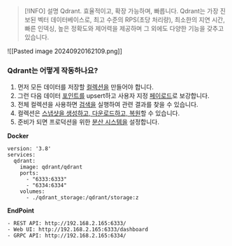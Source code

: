 > [!INFO] 설명
> Qdrant. 효율적이고, 확장 가능하며, 빠릅니다.
> Qdrant는 가장 진보된 벡터 데이터베이스로, 최고 수준의 RPS(초당 처리량), 최소한의 지연 시간, 빠른 인덱싱, 높은 정확도와 제어력을 제공하며 그 외에도 다양한 기능을 갖추고 있습니다.

![[Pasted image 20240920162109.png]]
### Qdrant는 어떻게 작동하나요?

1. 먼저 모든 데이터를 저장할 [컬렉션을](https://api.qdrant.tech/api-reference/collections/create-collection) 만들어야 합니다.
2. 그런 다음 데이터 [포인트를](https://api.qdrant.tech/api-reference/points/upsert-points) upsert하고 사용자 지정 [페이로드](https://api.qdrant.tech/api-reference/points/set-payload)로 보강합니다.
3. 전체 컬렉션을 사용하면 [검색을](https://api.qdrant.tech/api-reference/search/points) 실행하여 관련 결과를 찾을 수 있습니다.
4. 컬렉션은 [스냅샷을 생성하고, 다운로드하고, 복원](https://api.qdrant.tech/api-reference/snapshots/list-snapshots)할 수 있습니다.
5. 준비가 되면 프로덕션을 위한 [분산 시스템을](https://api.qdrant.tech/api-reference/distributed/create-shard-key) 설정합니다.

**Docker**
```
version: '3.8'
services:
  qdrant:
    image: qdrant/qdrant
    ports:
      - "6333:6333"
      - "6334:6334"
    volumes:
      - ./qdrant_storage:/qdrant/storage:z
```

**EndPoint**
```
- REST API: http://192.168.2.165:6333/
- Web UI: http://192.168.2.165:6333/dashboard
- GRPC API: http://192.168.2.165:6334/
```

